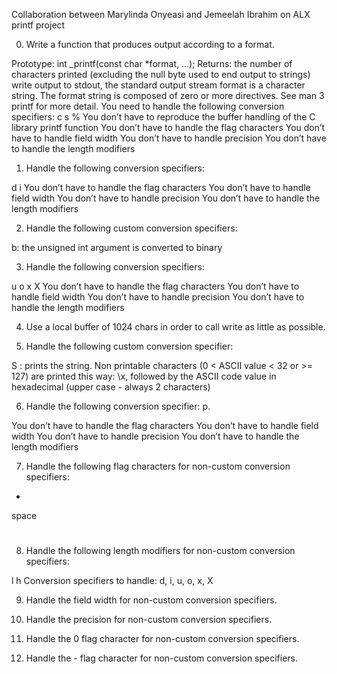 Collaboration between Marylinda Onyeasi and Jemeelah Ibrahim on ALX printf project

0. Write a function that produces output according to a format.

Prototype: int _printf(const char *format, ...);
Returns: the number of characters printed (excluding the null byte used to end output to strings)
write output to stdout, the standard output stream
format is a character string. The format string is composed of zero or more directives. See man 3 printf for more detail. You need to handle the following conversion specifiers:
c
s
%
You don’t have to reproduce the buffer handling of the C library printf function
You don’t have to handle the flag characters
You don’t have to handle field width
You don’t have to handle precision
You don’t have to handle the length modifiers

1. Handle the following conversion specifiers:

d
i
You don’t have to handle the flag characters
You don’t have to handle field width
You don’t have to handle precision
You don’t have to handle the length modifiers

2. Handle the following custom conversion specifiers:

b: the unsigned int argument is converted to binary

3. Handle the following conversion specifiers:

u
o
x
X
You don’t have to handle the flag characters
You don’t have to handle field width
You don’t have to handle precision
You don’t have to handle the length modifiers

4. Use a local buffer of 1024 chars in order to call write as little as possible.

5. Handle the following custom conversion specifier:

S : prints the string.
Non printable characters (0 < ASCII value < 32 or >= 127) are printed this way: \x, followed by the ASCII code value in hexadecimal (upper case - always 2 characters)

6. Handle the following conversion specifier: p.

You don’t have to handle the flag characters
You don’t have to handle field width
You don’t have to handle precision
You don’t have to handle the length modifiers

7. Handle the following flag characters for non-custom conversion specifiers:

+
space
#

8. Handle the following length modifiers for non-custom conversion specifiers:

l
h
Conversion specifiers to handle: d, i, u, o, x, X

9. Handle the field width for non-custom conversion specifiers.

10. Handle the precision for non-custom conversion specifiers.

11. Handle the 0 flag character for non-custom conversion specifiers.

12. Handle the - flag character for non-custom conversion specifiers.
